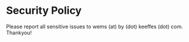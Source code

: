 # Security Policy
Please report all sensitive issues to wems (at) by (dot) keeffes (dot) com. Thankyou! 